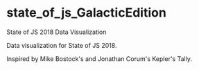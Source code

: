 # state_of_js_GalacticEdition
State of JS 2018 Data Visualization

Data visualization for State of JS 2018.

Inspired by Mike Bostock's and Jonathan Corum's Kepler's Tally.
